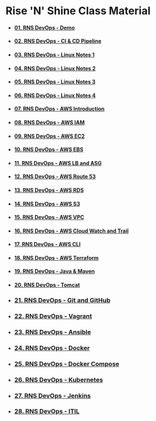 # **Rise 'N' Shine** Class Material

- #### [**01. RNS DevOps - Demo**](01.RNS-DevOps-Demo)

- #### [**02. RNS DevOps - CI & CD Pipeline**](02.RNS-DevOps-CI-and-CD-Pipeline.pdf)

- #### [**03. RNS DevOps - Linux Notes 1**](03.RNS-DevOps-Linux-Notes-1.pdf)

- #### [**04. RNS DevOps - Linux Notes 2**](04.RNS-DevOps-Linux-Notes-2.pdf)

- #### [**05. RNS DevOps - Linux Notes 3**](05.RNS-DevOps-Linux-Notes-3.pdf)
    
- #### [**06. RNS DevOps - Linux Notes 4**](06.RNS-DevOps-Linux-Notes-4.pdf)

- #### [**07. RNS DevOps - AWS Introduction**](07.RNS-DevOps-AWS-Introduction.pdf)

- #### [**08. RNS DevOps - AWS IAM**]()

- #### [**09. RNS DevOps - AWS EC2**]()

- #### [**10. RNS DevOps - AWS EBS**](10.RNS-DevOps-AWS-EBS.pdf)

- #### [**11. RNS DevOps - AWS LB and ASG**](11.RNS-DevOps-AWS-LB-and-ASG.pdf)

- #### [**12. RNS DevOps - AWS Route 53**](12.RNS-DevOps-AWS-Route-53.pdf)

- #### [**13. RNS DevOps - AWS RDS**](13.RNS-DevOps-AWS-RDS.pdf)

- #### [**14. RNS DevOps - AWS S3**](14.RNS-DevOps-AWS-S3.pdf)

- #### [**15. RNS DevOps - AWS VPC**](15.RNS-DevOps-AWS-VPC.pdf)

- #### [**16. RNS DevOps - AWS Cloud Watch and Trail**](16.RNS-DevOps-AWS-CloudWatch&Trail.pdf)

- #### [**17. RNS DevOps - AWS CLI**](17.RNS-DevOps-AWS-CLI.pdf)

- #### [**18. RNS DevOps - AWS Terraform**](18.RNS-DevOps-AWS-Terraform.pdf)

- #### [**19. RNS DevOps - Java & Maven**](19.RNS-DevOps-Java&Maven.pdf)

- #### [**20. RNS DevOps - Tomcat**](20.RNS-DevOps-Tomcat.pdf)

- ### [**21. RNS DevOps - Git and GitHub**](21.RNS-DevOps-Git&GitHub.pdf)

- ### [**22. RNS DevOps - Vagrant**](22.RNS-DevOps-Vagrant.pdf)

- ### [**23. RNS DevOps - Ansible**](23.RNS-DevOps-Ansible.pdf)

- ### [**24. RNS DevOps - Docker**](24.RNS-DevOps-Docker.pdf)

- ### [**25. RNS DevOps - Docker Compose**](25.RNS-DevOps-Docker-Compose.pdf)

- ### [**26. RNS DevOps - Kubernetes**](26.RNS-DevOps-Kubernetes.pdf)

- ### [**27. RNS DevOps - Jenkins**]()

- ### [**28. RNS DevOps - ITIL**]()
